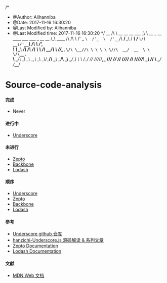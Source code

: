 /*
 * @Author: Alihanniba 
 * @Date: 2017-11-16 16:30:20 
 * @Last Modified by:   Alihanniba 
 * @Last Modified time: 2017-11-16 16:30:20 
 */
                      __
                      /\ \                                                         __
     __  __    ___    \_\ \     __   _ __   ____    ___    ___   _ __    __       /\_\    ____
    /\ \/\ \ /' _ `\  /'_  \  /'__`\/\  __\/ ,__\  / ___\ / __`\/\  __\/'__`\     \/\ \  /',__\
    \ \ \_\ \/\ \/\ \/\ \ \ \/\  __/\ \ \//\__, `\/\ \__//\ \ \ \ \ \//\  __/  __  \ \ \/\__, `\
     \ \____/\ \_\ \_\ \___,_\ \____\\ \_\\/\____/\ \____\ \____/\ \_\\ \____\/\_\ _\ \ \/\____/
      \/___/  \/_/\/_/\/__,_ /\/____/ \/_/ \/___/  \/____/\/___/  \/_/ \/____/\/_//\ \_\ \/___/
                                                                                  \ \____/
                                                                                   \/___/



# Source-code-analysis

#### 完成
- Never
#### 进行中
- [Underscore](https://github.com/alihanniba/Source-code-analysis/blob/master/underscore/underscore-analysis-1.8.3.js)
#### 未进行
- [Zepto](https://github.com/alihanniba/Source-code-analysis/blob/master/zepto/zepto-analysis-1.2.0.js)
- [Backbone](https://github.com/alihanniba/Source-code-analysis/blob/master/backbone/backbone-analysis-1.3.3.js)
- [Lodash](https://github.com/alihanniba/Source-code-analysis/blob/master/lodash/lodash-analysis-4.17.4.js)
#### 顺序
- [Underscore](https://github.com/alihanniba/Source-code-analysis/blob/master/underscore/underscore-analysis-1.8.3.js)
- [Zepto](https://github.com/alihanniba/Source-code-analysis/blob/master/zepto/zepto-analysis-1.2.0.js)
- [Backbone](https://github.com/alihanniba/Source-code-analysis/blob/master/backbone/backbone-analysis-1.3.3.js)
- [Lodash](https://github.com/alihanniba/Source-code-analysis/blob/master/lodash/lodash-analysis-4.17.4.js)
#### 参考
- [Underscore github 仓库](https://github.com/jashkenas/underscore)
- [hanzichi-Underscore.js 源码解读 & 系列文章](https://github.com/hanzichi/underscore-analysis)
- [Zepto Documentation](http://zeptojs.com/)
- [Lodash Documentation](https://lodash.com/docs/4.17.4)

#### 文献
- [MDN Web 文档](https://developer.mozilla.org/zh-CN/)
